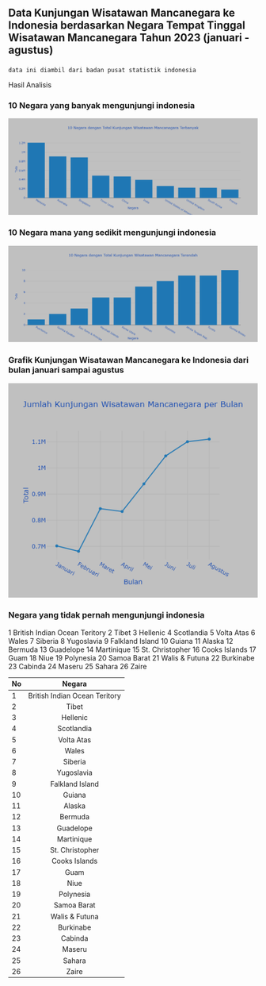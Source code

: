 ## Data Kunjungan Wisatawan Mancanegara ke Indonesia berdasarkan Negara Tempat Tinggal Wisatawan Mancanegara Tahun 2023 (januari - agustus)

`data ini diambil dari badan pusat statistik indonesia`

Hasil Analisis

### 10 Negara yang banyak mengunjungi indonesia

![10 Negara mana yang paling banyak mengunjungi indonesia](./hasil%20visualisasi/10%20Negara%20dengan%20Total%20Kunjungan%20Wisatawan%20Mancanegara%20Terbanyak.png)

### 10 Negara mana yang sedikit mengunjungi indonesia

![10 Negara mana yang paling banyak mengunjungi indonesia](./hasil%20visualisasi/10%20Negara%20dengan%20Total%20Kunjungan%20Wisatawan%20Mancanegara%20Terendah.png)

### Grafik Kunjungan Wisatawan Mancanegara ke Indonesia dari bulan januari sampai agustus

![10 Negara mana yang paling banyak mengunjungi indonesia](./hasil%20visualisasi/Grafik%20Jumlah%20Kunjungan%20Wisatawan%20Mancanegara%20per%20Bulan.png)

### Negara yang tidak pernah mengunjungi indonesia

1 British Indian Ocean Teritory
2 Tibet
3 Hellenic
4 Scotlandia
5 Volta Atas
6 Wales
7 Siberia
8 Yugoslavia
9 Falkland Island
10 Guiana
11 Alaska
12 Bermuda
13 Guadelope
14 Martinique
15 St. Christopher
16 Cooks Islands
17 Guam
18 Niue
19 Polynesia
20 Samoa Barat
21 Walis & Futuna
22 Burkinabe
23 Cabinda
24 Maseru
25 Sahara
26 Zaire

| No  |            Negara             |
| :-- | :---------------------------: |
| 1   | British Indian Ocean Teritory |
| 2   |             Tibet             |
| 3   |           Hellenic            |
| 4   |          Scotlandia           |
| 5   |          Volta Atas           |
| 6   |             Wales             |
| 7   |            Siberia            |
| 8   |          Yugoslavia           |
| 9   |        Falkland Island        |
| 10  |            Guiana             |
| 11  |            Alaska             |
| 12  |            Bermuda            |
| 13  |           Guadelope           |
| 14  |          Martinique           |
| 15  |        St. Christopher        |
| 16  |         Cooks Islands         |
| 17  |             Guam              |
| 18  |             Niue              |
| 19  |           Polynesia           |
| 20  |          Samoa Barat          |
| 21  |        Walis & Futuna         |
| 22  |           Burkinabe           |
| 23  |            Cabinda            |
| 24  |            Maseru             |
| 25  |            Sahara             |
| 26  |             Zaire             |

